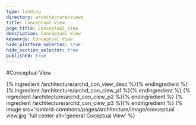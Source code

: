 ```yaml
---
type: landing
directory: architecture/views
title: Conceptual View
page_title: Conceptual View
description: Conceptual View
keywords: Conceptual View
hide_platform_selector: true
hide_section_selector: true
published: true
---
```


#Conceptual View

{% ingredient /architecture/archd_con_view_desc %}{% endingredient %}
{% ingredient /architecture/archd_con_ciew_p1 %}{% endingredient %}
{% ingredient /architecture/archd_con_ciew_p2 %}{% endingredient %}
{% ingredient /architecture/archd_con_ciew_p3 %}{% endingredient %}
{% image src='sunbird-commons/pages/architecture/image/conceptual view.jpg' full center alt='general Coceptual View' %}